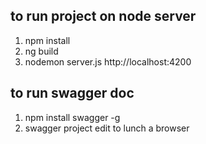 ## to run project on node server

1) npm install
2) ng build
3) nodemon server.js
http://localhost:4200

## to run swagger doc
1) npm install swagger -g
2) swagger project edit to lunch a browser

